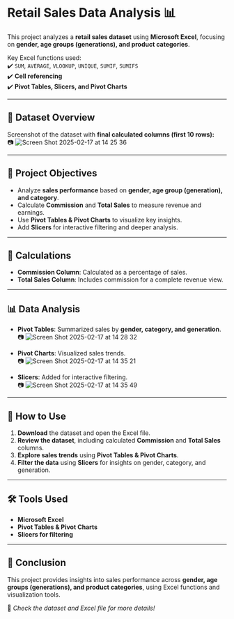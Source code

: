 # Retail Sales Data Analysis 📊  

This project analyzes a **retail sales dataset** using **Microsoft Excel**, focusing on **gender, age groups (generations), and product categories**.  

Key Excel functions used:  
✔️ `SUM`, `AVERAGE`, `VLOOKUP`, `UNIQUE`, `SUMIF`, `SUMIFS`  
✔️ **Cell referencing**  
✔️ **Pivot Tables, Slicers, and Pivot Charts**  

---

## 📂 Dataset Overview  

Screenshot of the dataset with **final calculated columns (first 10 rows):**  
📷  ![Screen Shot 2025-02-17 at 14 25 36](https://github.com/user-attachments/assets/7ece9d3c-cf11-4527-ba4c-f0bfa64543d3)


---

## 🎯 Project Objectives  

- Analyze **sales performance** based on **gender, age group (generation), and category**.  
- Calculate **Commission** and **Total Sales** to measure revenue and earnings.  
- Use **Pivot Tables & Pivot Charts** to visualize key insights.  
- Add **Slicers** for interactive filtering and deeper analysis.  

---

## 🔢 Calculations  

- **Commission Column**: Calculated as a percentage of sales.  
- **Total Sales Column**: Includes commission for a complete revenue view.  

---

## 📊 Data Analysis  

- **Pivot Tables**: Summarized sales by **gender, category, and generation**.  
📷  ![Screen Shot 2025-02-17 at 14 28 32](https://github.com/user-attachments/assets/49992ace-dfe0-49e7-91eb-37268d533e24)


- **Pivot Charts**: Visualized sales trends.  
📷  ![Screen Shot 2025-02-17 at 14 35 21](https://github.com/user-attachments/assets/a55b1dce-ae5a-45ef-bc1f-e11b0c8e0cdc)


- **Slicers**: Added for interactive filtering.  
📷 ![Screen Shot 2025-02-17 at 14 35 49](https://github.com/user-attachments/assets/a7ad83d3-34e8-4cd2-8d56-58a94199afe1)


---

## 🚀 How to Use  

1. **Download** the dataset and open the Excel file.  
2. **Review the dataset**, including calculated **Commission** and **Total Sales** columns.  
3. **Explore sales trends** using **Pivot Tables & Pivot Charts**.  
4. **Filter the data** using **Slicers** for insights on gender, category, and generation.  

---

## 🛠️ Tools Used  

- **Microsoft Excel**  
- **Pivot Tables & Pivot Charts**  
- **Slicers for filtering**  

---

## 🎉 Conclusion  

This project provides insights into sales performance across **gender, age groups (generations), and product categories**, using Excel functions and visualization tools.  

📁 *Check the dataset and Excel file for more details!*  





